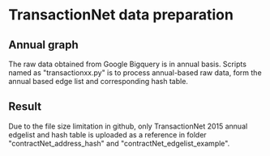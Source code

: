 # TransactionNet data preparation

## Annual graph 
The raw data obtained from Google Bigquery is in annual basis.
Scripts named as "transactionxx.py" is to process annual-based raw data, form the annual based edge list and corresponding hash table. 


## Result
Due to the file size limitation in github, only TransactionNet 2015 annual edgelist and hash table is uploaded as a reference in folder "contractNet_address_hash" and "contractNet_edgelist_example".

